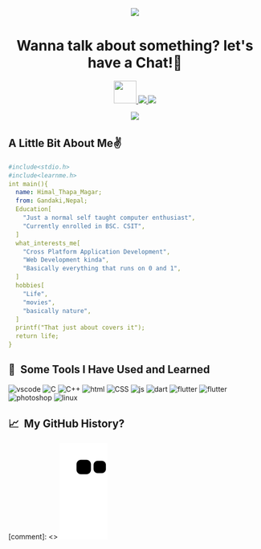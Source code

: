 <link rel="stylesheet" href="https://cdn.jsdelivr.net/gh/devicons/devicon@v2.15.1/devicon.min.css">    
<p align="center">
  <img src="https://capsule-render.vercel.app/api?type=waving&color=gradient&text=Hello_There!✌&animation=fadeIn&height=100&section=header"/>
</p>
<h1 align="center">
  Wanna talk about something? let's have a Chat!💬
</h1>
<p align="center">
<a href="https://himalthapa1.com.np">
<img src="https://www.vectorlogo.zone/logos/microsoft_edge/microsoft_edge-icon.svg" width="45" height="45">
</a>
<a href="mailto:me@himalthapa1.com.np">
<img src="https://svg2raster.fileformat.info/vlz.jsp?svg=%2Flogos%2Fgmail%2Fgmail-tile.svg&width=45&height=45">
</a>
<a href="https://www.linkedin.com/in/himal-thapa/">
  <img height="50" src="https://user-images.githubusercontent.com/46517096/166973395-19676cd8-f8ec-4abf-83ff-da8243505b82.png"/>
</a>
</p>
<p align="center">
<img src="https://media.giphy.com/media/Dk57URqjqjHjNGHeMV/giphy.gif">
</p>
<h2>A Little Bit About Me✌</h2>

```yaml
#include<stdio.h>
#include<learnme.h>
int main(){
  name: Himal_Thapa_Magar;
  from: Gandaki,Nepal;
  Education[
    "Just a normal self taught computer enthusiast",
    "Currently enrolled in BSC. CSIT",
  ]
  what_interests_me[
    "Cross Platform Application Development",
    "Web Development kinda",
    "Basically everything that runs on 0 and 1",
  ]
  hobbies[
    "Life",
    "movies",
    "basically nature",
  ]
  printf("That just about covers it");
  return life;
}
```
<h2> 🚀 &nbsp;Some Tools I Have Used and Learned</h2>
<p align="left">
<img src="https://cdn.jsdelivr.net/gh/devicons/devicon/icons/vscode/vscode-original.svg" alt="vscode" width="45" height="45" />
<img src="https://cdn.jsdelivr.net/gh/devicons/devicon/icons/c/c-original.svg" alt="C" width="45" height="45"/>
<img src="https://cdn.jsdelivr.net/gh/devicons/devicon/icons/cplusplus/cplusplus-original.svg" alt="C++" width="45" height="45" />
<img src="https://cdn.jsdelivr.net/gh/devicons/devicon/icons/html5/html5-original-wordmark.svg" alt="html" width="45" height="45"/>
<img src="https://cdn.jsdelivr.net/gh/devicons/devicon/icons/css3/css3-original-wordmark.svg" alt="CSS" width="45" height="45" />
<img src="https://cdn.jsdelivr.net/gh/devicons/devicon/icons/javascript/javascript-plain.svg" alt="js" width="45" height="45" />
<img src="https://cdn.jsdelivr.net/gh/devicons/devicon/icons/dart/dart-original.svg" alt="dart" width="45" height="45" />
<img src="https://cdn.jsdelivr.net/gh/devicons/devicon/icons/flutter/flutter-original.svg" alt="flutter" width="45" height="45" />
<img src="https://cdn.jsdelivr.net/gh/devicons/devicon/icons/git/git-original.svg" alt="flutter" width="45" height="45" />
<img src="https://cdn.jsdelivr.net/gh/devicons/devicon/icons/photoshop/photoshop-plain.svg" alt="photoshop" width="45" height="45" /> 
<img src="https://cdn.jsdelivr.net/gh/devicons/devicon/icons/linux/linux-original.svg" alt="linux" width="45" height="45" />
                
</p>
<h2> 📈 &nbsp;My GitHub History?</h2>

[comment]: <> ![Snake animation](https://github.com/Himal-Thapa1/Himal-Thapa1/blob/output/github-contribution-grid-snake.svg)
